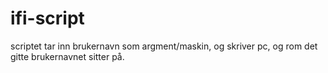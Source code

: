 ifi-script
==========

scriptet tar inn brukernavn som argment/maskin, og skriver pc, og rom det gitte brukernavnet sitter på. 
